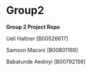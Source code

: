 # Group2
**Group 2 Project Repo**	

Ueli Haltner      [B00526617]

Samson Maconi     [B00801169] 

Babatunde Aedniyi [B00792158]